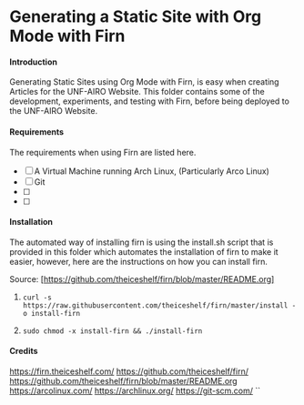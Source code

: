 # Generating a Static Site with Org Mode with Firn



#### Introduction
Generating Static Sites using Org Mode with Firn, is easy when 
creating Articles for the UNF-AIRO Website. This folder contains
some of the development, experiments, and testing with Firn, before
being deployed to the UNF-AIRO Website.

#### Requirements
The requirements when using Firn are listed here. 

- [ ] A Virtual Machine running Arch Linux, (Particularly Arco Linux)
- [ ] Git
- [ ]  
- [ ] 



#### Installation
The automated way of installing firn is using the install.sh script
that is provided in this folder which automates the installation 
of firn to make it easier, however, here are the instructions on how 
you can install firn.


Source: [https://github.com/theiceshelf/firn/blob/master/README.org]

1. ```curl -s https://raw.githubusercontent.com/theiceshelf/firn/master/install -o install-firn```


2. ```sudo chmod -x install-firn && ./install-firn```

	
#### Credits



https://firn.theiceshelf.com/
https://github.com/theiceshelf/firn/
https://github.com/theiceshelf/firn/blob/master/README.org
https://arcolinux.com/
https://archlinux.org/
https://git-scm.com/
``
